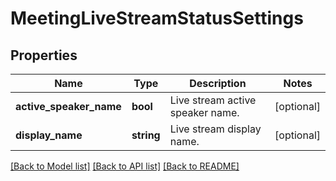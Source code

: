 # MeetingLiveStreamStatusSettings

## Properties
Name | Type | Description | Notes
------------ | ------------- | ------------- | -------------
**active_speaker_name** | **bool** | Live stream active speaker name. | [optional] 
**display_name** | **string** | Live stream display name. | [optional] 

[[Back to Model list]](../README.md#documentation-for-models) [[Back to API list]](../README.md#documentation-for-api-endpoints) [[Back to README]](../README.md)


